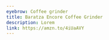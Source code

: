 ```yaml
---
eyebrow: Coffee grinder
title: Baratza Encore Coffee Grinder
description: Lorem
link: https://amzn.to/4iUaAVY
---
```

